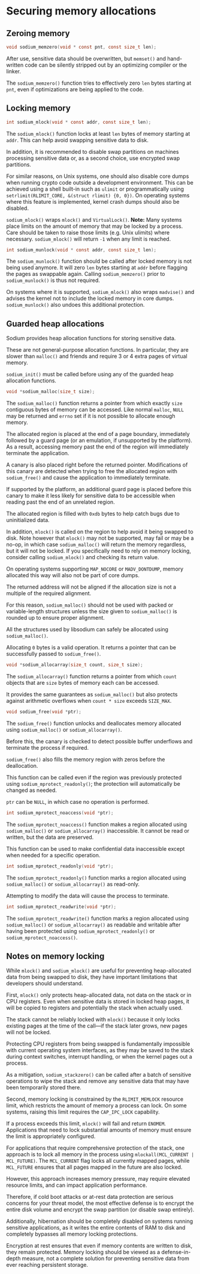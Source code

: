 # Securing memory allocations

## Zeroing memory

```c
void sodium_memzero(void * const pnt, const size_t len);
```

After use, sensitive data should be overwritten, but `memset()` and hand-written code can be silently stripped out by an optimizing compiler or the linker.

The `sodium_memzero()` function tries to effectively zero `len` bytes starting at `pnt`, even if optimizations are being applied to the code.

## Locking memory

```c
int sodium_mlock(void * const addr, const size_t len);
```

The `sodium_mlock()` function locks at least `len` bytes of memory starting at `addr`. This can help avoid swapping sensitive data to disk.

In addition, it is recommended to disable swap partitions on machines processing sensitive data or, as a second choice, use encrypted swap partitions.

For similar reasons, on Unix systems, one should also disable core dumps when running crypto code outside a development environment. This can be achieved using a shell built-in such as `ulimit` or programmatically using `setrlimit(RLIMIT_CORE, &(struct rlimit) {0, 0})`. On operating systems where this feature is implemented, kernel crash dumps should also be disabled.

`sodium_mlock()` wraps `mlock()` and `VirtualLock()`. **Note:** Many systems place limits on the amount of memory that may be locked by a process. Care should be taken to raise those limits (e.g. Unix ulimits) where necessary. `sodium_mlock()` will return `-1` when any limit is reached.

```c
int sodium_munlock(void * const addr, const size_t len);
```

The `sodium_munlock()` function should be called after locked memory is not being used anymore. It will zero `len` bytes starting at `addr` before flagging the pages as swappable again. Calling `sodium_memzero()` prior to `sodium_munlock()` is thus not required.

On systems where it is supported, `sodium_mlock()` also wraps `madvise()` and advises the kernel not to include the locked memory in core dumps. `sodium_munlock()` also undoes this additional protection.

## Guarded heap allocations

Sodium provides heap allocation functions for storing sensitive data.

These are not general-purpose allocation functions. In particular, they are slower than `malloc()` and friends and require 3 or 4 extra pages of virtual memory.

`sodium_init()` must be called before using any of the guarded heap allocation functions.

```c
void *sodium_malloc(size_t size);
```

The `sodium_malloc()` function returns a pointer from which exactly `size` contiguous bytes of memory can be accessed. Like normal `malloc`, `NULL` may be returned and `errno` set if it is not possible to allocate enough memory.

The allocated region is placed at the end of a page boundary, immediately followed by a guard page (or an emulation, if unsupported by the platform). As a result, accessing memory past the end of the region will immediately terminate the application.

A canary is also placed right before the returned pointer. Modifications of this canary are detected when trying to free the allocated region with `sodium_free()` and cause the application to immediately terminate.

If supported by the platform, an additional guard page is placed before this canary to make it less likely for sensitive data to be accessible when reading past the end of an unrelated region.

The allocated region is filled with `0xdb` bytes to help catch bugs due to uninitialized data.

In addition, `mlock()` is called on the region to help avoid it being swapped to disk. Note however that `mlock()` may not be supported, may fail or may be a no-op, in which case `sodium_malloc()` will return the memory regardless, but it will not be locked. If you specifically need to rely on memory locking, consider calling `sodium_mlock()` and checking its return value.

On operating systems supporting `MAP_NOCORE` or `MADV_DONTDUMP`, memory allocated this way will also not be part of core dumps.

The returned address will not be aligned if the allocation size is not a multiple of the required alignment.

For this reason, `sodium_malloc()` should not be used with packed or variable-length structures unless the size given to `sodium_malloc()` is rounded up to ensure proper alignment.

All the structures used by libsodium can safely be allocated using `sodium_malloc()`.

Allocating `0` bytes is a valid operation. It returns a pointer that can be successfully passed to `sodium_free()`.

```c
void *sodium_allocarray(size_t count, size_t size);
```

The `sodium_allocarray()` function returns a pointer from which `count` objects that are `size` bytes of memory each can be accessed.

It provides the same guarantees as `sodium_malloc()` but also protects against arithmetic overflows when `count * size` exceeds `SIZE_MAX`.

```c
void sodium_free(void *ptr);
```

The `sodium_free()` function unlocks and deallocates memory allocated using `sodium_malloc()` or `sodium_allocarray()`.

Before this, the canary is checked to detect possible buffer underflows and terminate the process if required.

`sodium_free()` also fills the memory region with zeros before the deallocation.

This function can be called even if the region was previously protected using `sodium_mprotect_readonly()`; the protection will automatically be changed as needed.

`ptr` can be `NULL`, in which case no operation is performed.

```c
int sodium_mprotect_noaccess(void *ptr);
```

The `sodium_mprotect_noaccess()` function makes a region allocated using `sodium_malloc()` or `sodium_allocarray()` inaccessible. It cannot be read or written, but the data are preserved.

This function can be used to make confidential data inaccessible except when needed for a specific operation.

```c
int sodium_mprotect_readonly(void *ptr);
```

The `sodium_mprotect_readonly()` function marks a region allocated using `sodium_malloc()` or `sodium_allocarray()` as read-only.

Attempting to modify the data will cause the process to terminate.

```c
int sodium_mprotect_readwrite(void *ptr);
```

The `sodium_mprotect_readwrite()` function marks a region allocated using `sodium_malloc()` or `sodium_allocarray()` as readable and writable after having been protected using `sodium_mprotect_readonly()` or `sodium_mprotect_noaccess()`.

## Notes on memory locking

While `mlock()` and `sodium_mlock()` are useful for preventing heap-allocated data from being swapped to disk, they have important limitations that developers should understand.

First, `mlock()` only protects heap-allocated data, not data on the stack or in CPU registers. Even when sensitive data is stored in locked heap pages, it will be copied to registers and potentially the stack when actually used.

The stack cannot be reliably locked with `mlock()` because it only locks existing pages at the time of the call—if the stack later grows, new pages will not be locked.

Protecting CPU registers from being swapped is fundamentally impossible with current operating system interfaces, as they may be saved to the stack during context switches, interrupt handling, or when the kernel pages out a process.

As a mitigation, `sodium_stackzero()` can be called after a batch of sensitive operations to wipe the stack and remove any sensitive data that may have been temporarily stored there.

Second, memory locking is constrained by the `RLIMIT_MEMLOCK` resource limit, which restricts the amount of memory a process can lock. On some systems, raising this limit requires the `CAP_IPC_LOCK` capability.

If a process exceeds this limit, `mlock()` will fail and return `ENOMEM`. Applications that need to lock substantial amounts of memory must ensure the limit is appropriately configured.

For applications that require comprehensive protection of the stack, one approach is to lock all memory in the process using `mlockall(MCL_CURRENT | MCL_FUTURE)`. The `MCL_CURRENT` flag locks all currently mapped pages, while `MCL_FUTURE` ensures that all pages mapped in the future are also locked.

However, this approach increases memory pressure, may require elevated resource limits, and can impact application performance.

Therefore, if cold boot attacks or at-rest data protection are serious concerns for your threat model, the most effective defense is to encrypt the entire disk volume and encrypt the swap partition (or disable swap entirely).

Additionally, hibernation should be completely disabled on systems running sensitive applications, as it writes the entire contents of RAM to disk and completely bypasses all memory locking protections.

Encryption at rest ensures that even if memory contents are written to disk, they remain protected. Memory locking should be viewed as a defense-in-depth measure, not a complete solution for preventing sensitive data from ever reaching persistent storage.
